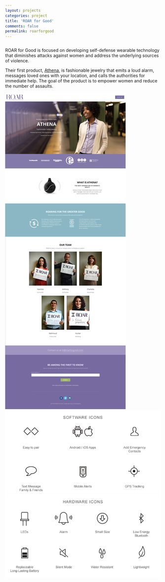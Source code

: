 ```yaml
---
layout: projects
categories: project
title: 'ROAR for Good'
comments: false
permalink: roarforgood
---
```


<div class="row clearfix">
	<div class="column full">
		<p>ROAR for Good is focused on developing self-defense wearable technology that diminishes attacks against women and address the underlying sources of violence.</p>
		<p>Their first product, <a href="http://www.roarforgood.com" target="_blank">Athena</a>, is fashionable jewelry that emits a loud alarm, messages loved ones with your location, and calls the authorities for immediate help. The goal of the product is to empower women and reduce the number of assaults. </p>
	</div>
</div>

<div class="row clearfix project-image">
	<div class="column full">
		<img class="drop-shadow" src="/img/proj/roar/img-1.jpg" alt="">
	</div>
</div>
<div class="row clearfix project-image">
	<div class="column half medium-half">
		<img src="/img/proj/roar/img-2.png" style="background-color: white;" alt="">
	</div>
	<div class="column half medium-half">
		<img src="/img/proj/roar/img-3.png" style="background-color: white;" alt="">
	</div>
</div>